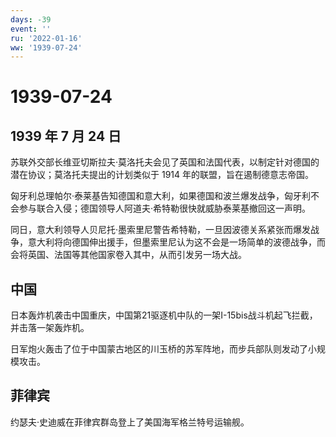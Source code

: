 ```yaml
---
days: -39
event: ''
ru: '2022-01-16'
ww: '1939-07-24'
---
```


# 1939-07-24

## 1939 年 7 月 24 日

苏联外交部长维亚切斯拉夫·莫洛托夫会见了英国和法国代表，以制定针对德国的潜在协议；莫洛托夫提出的计划类似于
1914 年的联盟，旨在遏制德意志帝国。

匈牙利总理帕尔·泰莱基告知德国和意大利，如果德国和波兰爆发战争，匈牙利不会参与联合入侵；德国领导人阿道夫·希特勒很快就威胁泰莱基撤回这一声明。

同日，意大利领导人贝尼托·墨索里尼警告希特勒，一旦因波德关系紧张而爆发战争，意大利将向德国伸出援手，但墨索里尼认为这不会是一场简单的波德战争，而会将英国、法国等其他国家卷入其中，从而引发另一场大战。

## 中国

日本轰炸机袭击中国重庆，中国第21驱逐机中队的一架I-15bis战斗机起飞拦截，并击落一架轰炸机。

日军炮火轰击了位于中国蒙古地区的川玉桥的苏军阵地，而步兵部队则发动了小规模攻击。

## 菲律宾

约瑟夫·史迪威在菲律宾群岛登上了美国海军格兰特号运输舰。